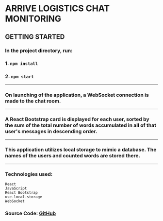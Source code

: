 # ARRIVE LOGISTICS CHAT MONITORING

## GETTING STARTED

### In the project directory, run:

### 1. `npm install`

### 2. `npm start`

---

### On launching of the application, a WebSocket connection is made to the chat room.

---

### A React Bootstrap card is displayed for each user, sorted by the sum of the total number of words accumulated in all of that user's messages in descending order.

---

### This application utilizes local storage to mimic a database. The names of the users and counted words are stored there.

---

### Technologies used:

`React`  
`JavaScript`  
`React Bootstrap`  
`use-local-storage`  
`WebSocket`

### Source Code: [GitHub](https://github.com/evandev01/arrive_chat_react)
